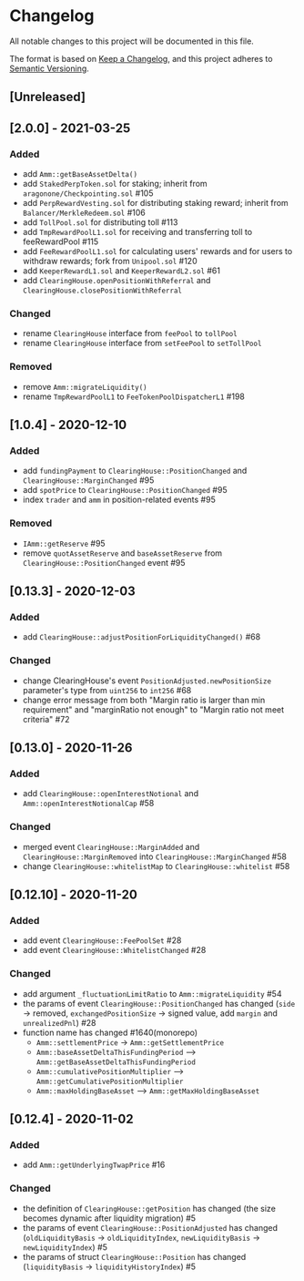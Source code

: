 # Changelog

All notable changes to this project will be documented in this file.

The format is based on [Keep a Changelog](https://keepachangelog.com/en/1.0.0/),
and this project adheres to [Semantic Versioning](https://semver.org/spec/v2.0.0.html).

## [Unreleased]

## [2.0.0] - 2021-03-25
### Added
- add `Amm::getBaseAssetDelta()`
- add `StakedPerpToken.sol` for staking; inherit from `aragonone/Checkpointing.sol` #105 
- add `PerpRewardVesting.sol` for distributing staking reward; inherit from `Balancer/MerkleRedeem.sol` #106
- add `TollPool.sol` for distributing toll #113
- add `TmpRewardPoolL1.sol` for receiving and transferring toll to feeRewardPool #115
- add `FeeRewardPoolL1.sol` for calculating users' rewards and for users to withdraw rewards; fork from `Unipool.sol` #120
- add `KeeperRewardL1.sol` and `KeeperRewardL2.sol` #61
- add `ClearingHouse.openPositionWithReferral` and `ClearingHouse.closePositionWithReferral`

### Changed
- rename `ClearingHouse` interface from `feePool` to `tollPool`
- rename `ClearingHouse` interface from `setFeePool` to `setTollPool`
### Removed
- remove `Amm::migrateLiquidity()`
- rename `TmpRewardPoolL1` to `FeeTokenPoolDispatcherL1` #198

## [1.0.4] - 2020-12-10
### Added
- add `fundingPayment` to `ClearingHouse::PositionChanged` and `ClearingHouse::MarginChanged` #95
- add `spotPrice` to `ClearingHouse::PositionChanged` #95
- index `trader` and `amm` in position-related events #95

### Removed
- `IAmm::getReserve` #95
- remove `quotAssetReserve` and `baseAssetReserve` from `ClearingHouse::PositionChanged` event #95

## [0.13.3] - 2020-12-03
### Added
- add `ClearingHouse::adjustPositionForLiquidityChanged()` #68
### Changed
- change ClearingHouse's event `PositionAdjusted.newPositionSize` parameter's type from `uint256` to `int256` #68
- change error message from both "Margin ratio is larger than min requirement" and "marginRatio not enough" to "Margin ratio not meet criteria" #72

## [0.13.0] - 2020-11-26
### Added
- add `ClearingHouse::openInterestNotional` and `Amm::openInterestNotionalCap` #58
### Changed
- merged event `ClearingHouse::MarginAdded` and `ClearingHouse::MarginRemoved` into `ClearingHouse::MarginChanged` #58
- change `ClearingHouse::whitelistMap` to `ClearingHouse::whitelist` #58

## [0.12.10] - 2020-11-20
### Added
- add event `ClearingHouse::FeePoolSet` #28
- add event `ClearingHouse::WhitelistChanged` #28

### Changed
- add argument `_fluctuationLimitRatio` to `Amm::migrateLiquidity` #54
- the params of event `ClearingHouse::PositionChanged` has changed (`side` -> removed, `exchangedPositionSize` -> signed value, add `margin` and `unrealizedPnl`) #28
- function name has changed #1640(monorepo)
  - `Amm::settlementPrice` -> `Amm::getSettlementPrice`
  - `Amm::baseAssetDeltaThisFundingPeriod` --> `Amm::getBaseAssetDeltaThisFundingPeriod`
  - `Amm::cumulativePositionMultiplier` --> `Amm::getCumulativePositionMultiplier`
  - `Amm::maxHoldingBaseAsset` --> `Amm::getMaxHoldingBaseAsset`

## [0.12.4] - 2020-11-02
### Added
- add `Amm::getUnderlyingTwapPrice` #16

### Changed
- the definition of `ClearingHouse::getPosition` has changed (the size becomes dynamic after liquidity migration) #5
- the params of event `ClearingHouse::PositionAdjusted` has changed (`oldLiquidityBasis` -> `oldLiquidityIndex`, `newLiquidityBasis` -> `newLiquidityIndex`) #5
- the params of struct `ClearingHouse::Position` has changed (`liquidityBasis` -> `liquidityHistoryIndex`) #5